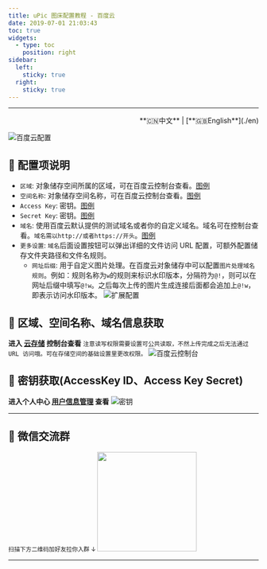 ```yaml
---
title: uPic 图床配置教程 - 百度云
date: 2019-07-01 21:03:43
toc: true
widgets:
  - type: toc
    position: right
sidebar:
  left:
    sticky: true
  right:
    sticky: true
---
```


<hr><!-- i18n --><div align="right">**🇨🇳中文** | [**🇬🇧English**](./en)</div><!-- i18n -->

![百度云配置](https://gitee.com/gee1k/oss/raw/master/tutorials/baidu-host.png)

## 📝 配置项说明

- `区域`: 对象储存空间所属的区域，可在百度云控制台查看。[图例](#🧰-区域、空间名称、域名信息获取)
- `空间名称`: 对象储存空间名称，可在百度云控制台查看。[图例](#🧰-区域、空间名称、域名信息获取)
- `Access Key`: 密钥。[图例](#🔑-密钥获取-AccessKey-ID、Access-Key-Secret)
- `Secret Key`: 密钥。[图例](#🔑-密钥获取-AccessKey-ID、Access-Key-Secret)
- `域名`: 使用百度云默认提供的测试域名或者你的自定义域名。域名可在控制台查看。`域名需以http://或者https://开头`。[图例](#🧰-区域、空间名称、域名信息获取)
- `更多设置`: `域名`后面设置按钮可以弹出详细的文件访问 URL 配置，可额外配置储存文件夹路径和文件名规则。
  - `网址后缀`: 用于自定义图片处理。在百度云对象储存中可以配置`图片处理域名规则`。例如：规则名称为`w`的规则来标识水印版本，分隔符为`@!`，则可以在网址后缀中填写`@!w`。之后每次上传的图片生成连接后面都会追加上`@!w`，即表示访问水印版本。
  ![扩展配置](https://gitee.com/gee1k/oss/raw/master/tutorials/baidu-host-extension.png)

## 🧰 区域、空间名称、域名信息获取

**进入 [云存储](https://console.bce.baidu.com/bos) 控制台查看**
`注意读写权限需要设置可公共读取，不然上传完成之后无法通过 URL 访问哦。可在存储空间的基础设置里更改权限。`
![百度云控制台](https://gitee.com/gee1k/oss/raw/master/tutorials/baidu-info.jpg)

## 🔑 密钥获取(AccessKey ID、Access Key Secret)

**进入个人中心 [用户信息管理](https://console.bce.baidu.com/iam/#/iam/accesslist) 查看**
![密钥](https://gitee.com/gee1k/oss/raw/master/tutorials/baidu-ak.jpg)

<hr>

## 💌 微信交流群
  <small>扫描下方二维码加好友拉你入群 ↓ </small>
	<img src="https://cdn.jsdelivr.net/gh/gee1k/oss@master/personal/geee1k.JPG" height="200" style="height:200px">

<hr>
